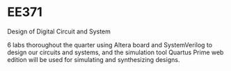 # EE371
Design of Digital Circuit and System

6 labs thoroughout the quarter using Altera board and SystemVerilog to design our circuits and systems, and the simulation tool Quartus Prime web edition will be used for simulating and synthesizing designs.
